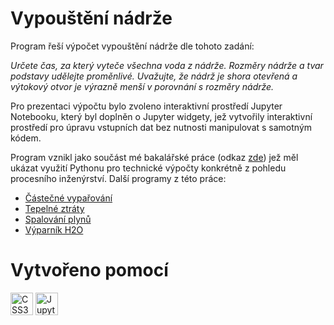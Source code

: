 # Vypouštění nádrže

<p>Program řeší výpočet vypouštění nádrže dle tohoto zadání:

<i>Určete čas, za který vyteče všechna voda z nádrže. Rozměry nádrže a tvar podstavy udělejte proměnlivé. Uvažujte, že nádrž je shora otevřená a výtokový otvor je výrazně menší v porovnání s rozměry nádrže.</i> </p>

<p>Pro prezentaci výpočtu bylo zvoleno interaktivní prostředí Jupyter Notebooku, který byl doplněn o Jupyter widgety, jež vytvořily interaktivní prostředí pro úpravu vstupních dat bez nutnosti manipulovat s samotným kódem.
</p>

<p>Program vznikl jako součást mé bakalářské práce (odkaz <a href="https://www.vut.cz/studenti/zav-prace/detail/116680">zde</a>) jež měl ukázat využití Pythonu pro technické výpočty konkrétně z pohledu procesního inženýrství.
Další programy z této práce:</p>

<ul>
    <li><a href="https://github.com/JanKomis/vyparovani">Částečné vypařování</a></li>
    <li><a href="https://github.com/JanKomis/vypousteniNadrze">Tepelné ztráty</a></li>
    <li><a href="https://github.com/JanKomis/spalovaniJupyter">Spalování plynů</a></li>
    <li><a href="https://github.com/JanKomis/vyparnikH2O">Výparník H2O</a></li>
</ul>

# Vytvořeno pomocí

<p align="left">
<a href="https://www.w3.org/TR/CSS/#css" target="_blank" rel="noreferrer"><img src="https://upload.wikimedia.org/wikipedia/commons/thumb/c/c3/Python-logo-notext.svg/800px-Python-logo-notext.svg.png" width="36" height="36" alt="CSS3" /></a>
<a href="https://jupyter.org" target="_blank" rel="noreferrer"><img src="https://upload.wikimedia.org/wikipedia/commons/thumb/3/38/Jupyter_logo.svg/640px-Jupyter_logo.svg.png" width="36" height="36" alt="Jupyter" /></a>
</p>
